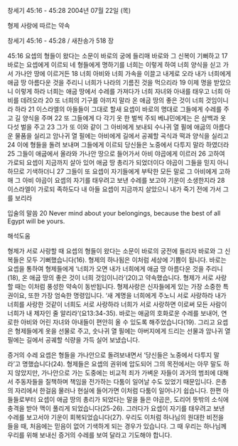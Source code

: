 창세기 45:16 - 45:28 
2004년 07월 22일 (목)

형제 사랑에 따르는 약속



창세기 45:16 - 45:28 / 새찬송가 518 장


45:16 요셉의 형들이 왔다는 소문이 바로의 궁에 들리매 바로와 그 신복이 기뻐하고 17 바로는 요셉에게 이르되 네 형들에게 명하기를 너희는 이렇게 하여 너희 양식을 싣고 가서 가나안 땅에 이르거든 18 너희 아비와 너희 가속을 이끌고 내게로 오라 내가 너희에게 애굽 땅 아름다운 것을 주리니 너희가 나라의 기름진 것을 먹으리라 19 이제 명을 받았으니 이렇게 하라 너희는 애굽 땅에서 수레를 가져다가 너희 자녀와 아내를 태우고 너희 아비를 데려오라 20 또 너희의 기구를 아끼지 말라 온 애굽 땅의 좋은 것이 너희 것임이니라 하라 21 이스라엘의 아들들이 그대로 할새 요셉이 바로의 명대로 그들에게 수레를 주고 길 양식을 주며 22 또 그들에게 다 각기 옷 한 벌씩 주되 베냐민에게는 은 삼백과 옷 다섯 벌을 주고 23 그가 또 이와 같이 그 아비에게 보내되 수나귀 열 필에 애굽의 아름다운 물품을 실리고 암나귀 열 필에는 아비에게 길에서 공궤할 곡식과 떡과 양식을 실리고 24 이에 형들을 돌려 보내며 그들에게 이르되 당신들은 노중에서 다투지 말라 하였더라 25 그들이 애굽에서 올라와 가나안 땅으로 들어가서 아비 야곱에게 이르러 26 고하여 가로되 요셉이 지금까지 살아 있어 애굽 땅 총리가 되었더이다 야곱이 그들을 믿지 아니하므로 기색하더니 27 그들이 또 요셉이 자기들에게 부탁한 모든 말로 그 아비에게 고하매 그 아비 야곱이 요셉의 자기를 태우려고 보낸 수레를 보고야 기운이 소생한지라 28 이스라엘이 가로되 족하도다 내 아들 요셉이 지금까지 살았으니 내가 죽기 전에 가서 그를 보리라 

입술의 말씀 
20 Never mind about your belongings, because the best of all Egypt will be yours.

해석도움





형제가 서로 사랑할 때 
요셉의 형들이 왔다는 소문이 바로의 궁전에 들리자 바로와 그 신복들은 모두 기뻐했습니다(16). 형제의 하나됨은 이처럼 세상에 기쁨이 됩니다. 바로는 요셉을 통하여 형제들에게 ‘너희가 오면 내가 너희에게 애굽 땅 아름다운 것을 주리니(18), 온 애굽 땅의 좋은 것이 너희 것임이니라’(20)고 약속했습니다. 형제가 서로 사랑할 때는 이처럼 풍성한 약속이 동반됩니다. 형제사랑은 신자들에게 있는 가장 소중한 특권이요, 또한 가장 엄숙한 명령입니다. ‘새 계명을 너희에게 주노니 서로 사랑하라 내가 너희를 사랑한 것같이 너희도 서로 사랑하라 너희가 서로 사랑하면 이로써 모든 사람이 너희가 내 제자인 줄 알리라’(요13:34-35). 바로는 애굽의 호화로운 수레를 보내어, 연로한 아비와 어린 자녀와 아내들이 편안히 올 수 있도록 해주었습니다(19). 그리고 요셉은 형제들에게 옷을 선물로 주고, 숫나귀 열 필에는 아버지에게 드리는 선물과 암나귀 열 필에는 길에서 공궤할 식량을 가득 실어 보냈습니다. 

증거의 수레 
요셉은 형들을 가나안으로 돌려보내면서 ‘당신들은 노중에서 다투지 말라’고 명했습니다(24). 형제들은 요셉의 권위에 압도되어 그의 목전에서는 아무 말도 하지 않았지만, 가나안으로 가는 도중에는 비교적 죄가 가벼운 자들이 과거의 범죄에 대해서 주동자들을 질책하며 책임을 전가하는 다툼이 일어날 수도 있었기 때문입니다. 은총의 자리에서 한걸음 물러나 현실에 들어가면 이처럼 다툼이 일어나기 쉽습니다. 한편 아들들로부터 요셉이 애굽 땅의 총리가 되었다는 말을 들은 야곱은, 도리어 뜻밖의 소식에 충격을 받아 맥이 풀리게 되었습니다(25-26). 그러다가 요셉이 자기를 태우려고 보낸 수레를 보고서야 기운이 회복되었습니다(27). 우리도 이처럼 하나님의 원대한 비전을 들을 때, 처음에는 믿음이 없어 기색하게 되는 경우가 있습니다. 그 때 우리는 하나님께 우리를 위해 보내신 증거의 수레를 보여 달라고 기도해야 합니다.